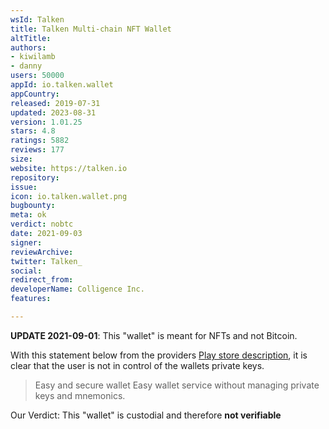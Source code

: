 ```yaml
---
wsId: Talken
title: Talken Multi-chain NFT Wallet
altTitle: 
authors:
- kiwilamb
- danny
users: 50000
appId: io.talken.wallet
appCountry: 
released: 2019-07-31
updated: 2023-08-31
version: 1.01.25
stars: 4.8
ratings: 5882
reviews: 177
size: 
website: https://talken.io
repository: 
issue: 
icon: io.talken.wallet.png
bugbounty: 
meta: ok
verdict: nobtc
date: 2021-09-03
signer: 
reviewArchive: 
twitter: Talken_
social: 
redirect_from: 
developerName: Colligence Inc.
features: 

---
```


**UPDATE 2021-09-01**: This "wallet" is meant for NFTs and not Bitcoin.

With this statement below from the providers [Play store description](https://play.google.com/store/apps/details?id=io.talken.wallet), it is clear that the user is not in control of the wallets private keys.

> Easy and secure wallet
> Easy wallet service without managing private keys and mnemonics.

Our Verdict: This "wallet" is custodial and therefore **not verifiable**

